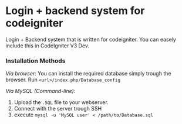 Login + backend system for codeigniter
======================================

Login + Backend system that is written for codeigniter. 
You can easely include this in CodeIgniter V3 Dev. 

### Installation Methods

*Via browser:*
You can install the required database simply trough the browser.
Run `<url>/index.php/Database_config`

*Via MySQL (Command-line):*

1) Upload the `.SQL` file to your webserver.
2) Connect with the server trough SSH
3) execute `mysql -u 'MySQL user' < /path/to/Database.sql`

 